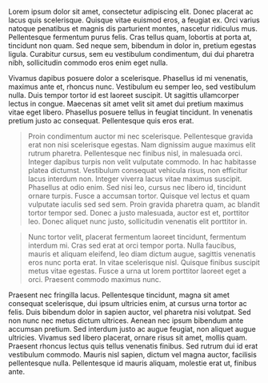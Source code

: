Lorem ipsum dolor sit amet, consectetur adipiscing elit. Donec placerat ac lacus quis scelerisque. Quisque vitae euismod eros, a feugiat ex. Orci varius natoque penatibus et magnis dis parturient montes, nascetur ridiculus mus. Pellentesque fermentum purus felis. Cras tellus quam, lobortis at porta at, tincidunt non quam. Sed neque sem, bibendum in dolor in, pretium egestas ligula. Curabitur cursus, sem eu vestibulum condimentum, dui dui pharetra nibh, sollicitudin commodo eros enim eget nulla.

Vivamus dapibus posuere dolor a scelerisque. Phasellus id mi venenatis, maximus ante et, rhoncus nunc. Vestibulum eu semper leo, sed vestibulum nulla. Duis tempor tortor id est laoreet suscipit. Ut sagittis ullamcorper lectus in congue. Maecenas sit amet velit sit amet dui pretium maximus vitae eget libero. Phasellus posuere tellus in feugiat tincidunt. In venenatis pretium justo ac consequat. Pellentesque quis eros erat.

> Proin condimentum auctor mi nec scelerisque. Pellentesque gravida erat non nisi scelerisque egestas. Nam dignissim augue maximus elit rutrum pharetra. Pellentesque nec finibus nisl, in malesuada orci. Integer dapibus turpis non velit vulputate commodo. In hac habitasse platea dictumst. Vestibulum consequat vehicula risus, non efficitur lacus interdum non. Integer viverra lacus vitae maximus suscipit. Phasellus at odio enim. Sed nisi leo, cursus nec libero id, tincidunt ornare turpis. Fusce a accumsan tortor. Quisque vel lectus et quam vulputate iaculis sed sed sem. Proin gravida pharetra quam, ac blandit tortor tempor sed. Donec a justo malesuada, auctor est et, porttitor leo. Donec aliquet nunc justo, sollicitudin venenatis elit porttitor in.

> Nunc tortor velit, placerat fermentum laoreet tincidunt, fermentum interdum mi. Cras sed erat at orci tempor porta. Nulla faucibus, mauris et aliquam eleifend, leo diam dictum augue, sagittis venenatis eros nunc porta erat. In vitae scelerisque nisl. Quisque finibus suscipit metus vitae egestas. Fusce a urna ut lorem porttitor laoreet eget a orci. Praesent commodo maximus nunc.

Praesent nec fringilla lacus. Pellentesque tincidunt, magna sit amet consequat scelerisque, dui ipsum ultricies enim, at cursus urna tortor ac felis. Duis bibendum dolor in sapien auctor, vel pharetra nisi volutpat. Sed non nunc nec metus dictum ultrices. Aenean nec ipsum bibendum ante accumsan pretium. Sed interdum justo ac augue feugiat, non aliquet augue ultricies. Vivamus sed libero placerat, ornare risus sit amet, mollis quam. Praesent rhoncus lectus quis tellus venenatis finibus. Sed rutrum dui id erat vestibulum commodo. Mauris nisl sapien, dictum vel magna auctor, facilisis pellentesque nulla. Pellentesque id mauris aliquam, molestie erat ut, finibus ante.
